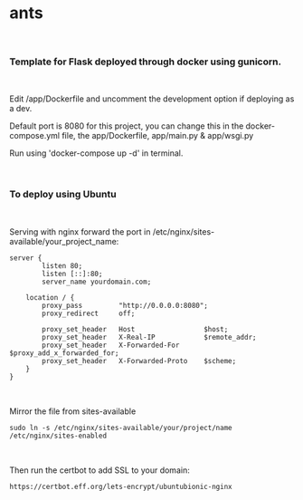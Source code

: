 # ants

<br>
<h3>Template for Flask deployed through docker using gunicorn.</h3>
<br>

Edit /app/Dockerfile and uncomment the development option if deploying as a dev.

Default port is 8080 for this project, you can change this in the docker-compose.yml file, the app/Dockerfile, app/main.py & app/wsgi.py

Run using 'docker-compose up -d' in terminal.

<br>
<h3>To deploy using Ubuntu</h3>
<br>

Serving with nginx forward the port in /etc/nginx/sites-available/your_project_name:


```
server {
        listen 80;
        listen [::]:80;
        server_name yourdomain.com;

    location / {
        proxy_pass         "http://0.0.0.0:8080";
        proxy_redirect     off;

        proxy_set_header   Host                 $host;
        proxy_set_header   X-Real-IP            $remote_addr;
        proxy_set_header   X-Forwarded-For      $proxy_add_x_forwarded_for;
        proxy_set_header   X-Forwarded-Proto    $scheme;
    }
}
```

<br>

Mirror the file from sites-available

```
sudo ln -s /etc/nginx/sites-available/your/project/name /etc/nginx/sites-enabled
```




<br>

Then run the certbot to add SSL to your domain:
```
https://certbot.eff.org/lets-encrypt/ubuntubionic-nginx
```
